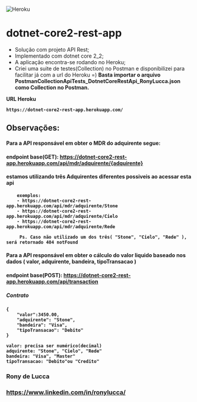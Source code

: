 
![Heroku](https://heroku-badge.herokuapp.com/?app=dotnet-core2-rest-app)


# dotnet-core2-rest-app

- Solução com projeto API Rest;
- Implementado com dotnet core 2_2;
- A aplicação encontra-se rodando no Heroku;
- Criei uma suite de testes(Collection) no Postman e disponibilizei para facilitar já com a url do Heroku =)
<b>Basta importar o arquivo PostmanCollectionApiTests_DotnetCoreRestApi_RonyLucca.json como Collection no Postman.<b>

URL Heroku
```
https://dotnet-core2-rest-app.herokuapp.com/
```


## Observações: 
  #### Para a API responsável em obter o MDR do adquirente segue:
  #### endpoint base(GET): https://dotnet-core2-rest-app.herokuapp.com/api/mdr/adquirente/{adquirente}
  #### estamos utilizando três Adquirentes diferentes possiveis ao acessar esta api
```
	exemplos: 
	- https://dotnet-core2-rest-app.herokuapp.com/api/mdr/adquirente/Stone
	- https://dotnet-core2-rest-app.herokuapp.com/api/mdr/adquirente/Cielo
	- https://dotnet-core2-rest-app.herokuapp.com/api/mdr/adquirente/Rede
```
          
         Ps. Caso não utilizado um dos três( "Stone", "Cielo", "Rede" ), será retornado 404 notFound
 
 #### Para a API responsável em obter o cálculo do valor liquido baseado nos dados  ( valor, adquirente, bandeira, tipoTransacao )  
 #### endpoint base(POST): https://dotnet-core2-rest-app.herokuapp.com/api/transaction
         
 ##### Contrato

```
{
	"valor":3450.00,
	"adquirente": "Stone",
	"bandeira": "Visa",
	"tipoTransacao": "Debito"
}
```
```
valor: precisa ser numérico(decimal)
adquirente: "Stone", "Cielo", "Rede"
bandeira: "Visa", "Master"
tipoTransacao: "Debito"ou "Credito"
```

### Rony de Lucca
### https://www.linkedin.com/in/ronylucca/
